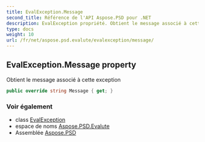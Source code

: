 ```yaml
---
title: EvalException.Message
second_title: Référence de l'API Aspose.PSD pour .NET
description: EvalException propriété. Obtient le message associé à cette exception
type: docs
weight: 10
url: /fr/net/aspose.psd.evalute/evalexception/message/
---
```

## EvalException.Message property

Obtient le message associé à cette exception

```csharp
public override string Message { get; }
```

### Voir également

* class [EvalException](../)
* espace de noms [Aspose.PSD.Evalute](../../evalexception/)
* Assemblée [Aspose.PSD](../../../)


